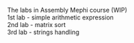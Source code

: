 The labs in Assembly Mephi course (WIP) \
1st lab - simple arithmetic expression \
2nd lab - matrix sort \
3rd lab - strings handling
